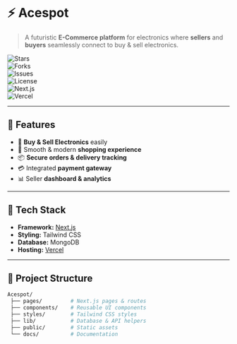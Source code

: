 # ⚡ Acespot  

> A futuristic **E-Commerce platform** for electronics where **sellers** and **buyers** seamlessly connect to buy & sell electronics.  

![Stars](https://img.shields.io/github/stars/ayushdroid/Acespot?style=for-the-badge&logo=github&color=0f9d58)  
![Forks](https://img.shields.io/github/forks/ayushdroid/Acespot?style=for-the-badge&logo=git&color=4285f4)  
![Issues](https://img.shields.io/github/issues/ayushdroid/Acespot?style=for-the-badge&logo=github&color=ff5722)  
![License](https://img.shields.io/github/license/ayushdroid/Acespot?style=for-the-badge&color=9c27b0)  
![Next.js](https://img.shields.io/badge/Next.js-000000?style=for-the-badge&logo=nextdotjs&logoColor=white)  
![Vercel](https://img.shields.io/badge/Hosted%20on-Vercel-000000?style=for-the-badge&logo=vercel&logoColor=white)  

---

## 🌌 Features
- 🔌 **Buy & Sell Electronics** easily  
- 🛒 Smooth & modern **shopping experience**  
- 📦 **Secure orders & delivery tracking**  
- 💳 Integrated **payment gateway**  
- 📊 Seller **dashboard & analytics**  

---

## 🚀 Tech Stack
- **Framework:** [Next.js](https://nextjs.org/)  
- **Styling:** Tailwind CSS  
- **Database:** MongoDB  
- **Hosting:** [Vercel](https://vercel.com/)  

---

## 📂 Project Structure
```bash
Acespot/
 ├── pages/         # Next.js pages & routes
 ├── components/    # Reusable UI components
 ├── styles/        # Tailwind CSS styles
 ├── lib/           # Database & API helpers
 ├── public/        # Static assets
 └── docs/          # Documentation
